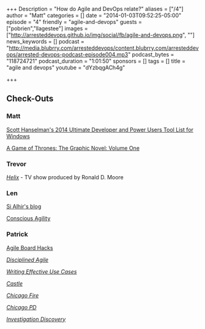 +++
Description = "How do Agile and DevOps relate?"
aliases = ["/4"]
author = "Matt"
categories = []
date = "2014-01-03T09:52:25-05:00"
episode = "4"
friendly = "agile-and-devops"
guests = ["pobrien","llagestee"]
images = ["http://arresteddevops.github.io/img/social/fb/agile-and-devops.png", ""]
news_keywords = []
podcast = "http://media.blubrry.com/arresteddevops/content.blubrry.com/arresteddevops/arrested-devops-podcast-episode004.mp3"
podcast_bytes = "118724721"
podcast_duration = "1:01:50"
sponsors = []
tags = []
title = "agile and devops"
youtube = "dYzbqgACh4g"

+++
<h2>Check-Outs</h2>
<h3>Matt</h3>
<a href="http://www.hanselman.com/blog/ScottHanselmans2014UltimateDeveloperAndPowerUsersToolListForWindows.aspx" target="_blank">Scott Hanselman's 2014 Ultimate Developer and Power Users Tool List for Windows</a>

<a href="http://www.amazon.com/Game-Thrones-Graphic-Novel-One-ebook/dp/B007LB5MF4/ref=sr_1_1?s=books&amp;ie=UTF8&amp;qid=1389808579&amp;sr=1-1&amp;keywords=game+of+thrones+graphic+novel" target="_blank">A Game of Thrones: The Graphic Novel: Volume One</a>
<h3>Trevor</h3>
<a href="http://en.wikipedia.org/wiki/Helix_(TV_series)" target="_blank"><em>Helix</em></a> - TV show produced by Ronald D. Moore
<h3>Len</h3>
<a href="http://salhir.wordpress.com/" target="_blank">Si Alhir's blog</a>

<a href="http://www.ConsciousAgility.com" target="_blank">Conscious Agility</a>
<h3>Patrick</h3>
<a href="http://www.agileboardhacks.com" target="_blank">Agile Board Hacks</a>

<a href="http://www.amazon.com/Disciplined-Agile-Delivery-Practitioners-Enterprise-ebook/dp/B0087HTKA4/ref=sr_1_1?ie=UTF8&amp;qid=1389809770&amp;sr=8-1&amp;keywords=disciplined+agile+delivery" target="_blank"><em>Disciplined Agile</em></a>

<a href="http://www.amazon.com/Writing-Effective-Cases-Alistair-Cockburn/dp/0201702258/ref=sr_1_1?ie=UTF8&amp;qid=1389809800&amp;sr=8-1&amp;keywords=writing+effective+use+cases" target="_blank"><em>Writing Effective Use Cases</em></a>

<a href="http://castletv.net/" target="_blank"><em>Castle</em></a>

<a href="http://www.nbc.com/chicago-fire/" target="_blank"><em>Chicago Fire</em></a>

<a href="http://en.wikipedia.org/wiki/Chicago_PD_(TV_series)" target="_blank"><em>Chicago PD</em></a>

<a href="http://investigation.discovery.com/" target="_blank"><em>Investigation Discovery</em></a>
